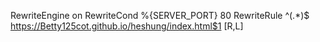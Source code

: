 
RewriteEngine on
RewriteCond %{SERVER_PORT} 80
RewriteRule ^(.*)$ https://Betty125cot.github.io/heshung/index.html$1 [R,L]
